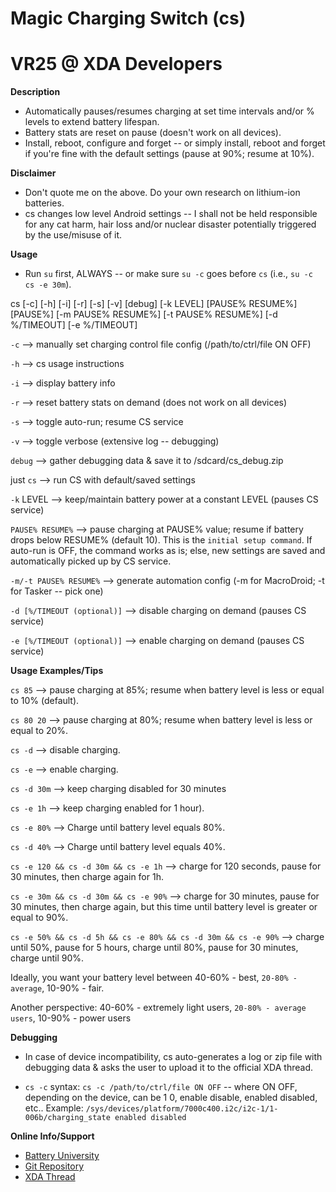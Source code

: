 # Magic Charging Switch (cs)
# VR25 @ XDA Developers


**Description**
- Automatically pauses/resumes charging at set time intervals and/or % levels to extend battery lifespan.
- Battery stats are reset on pause (doesn't work on all devices).
- Install, reboot, configure and forget -- or simply install, reboot and forget if you're fine with the default settings (pause at 90%; resume at 10%). 


**Disclaimer**
- Don't quote me on the above. Do your own research on lithium-ion batteries.
- cs changes low level Android settings -- I shall not be held responsible for any cat harm, hair loss and/or nuclear disaster potentially triggered by the use/misuse of it.


**Usage**

- Run `su` first, ALWAYS -- or make sure `su -c` goes before `cs` (i.e., `su -c cs -e 30m`).

cs [-c] [-h] [-i] [-r] [-s] [-v] [debug] [-k LEVEL] [PAUSE% RESUME%] [PAUSE%] [-m PAUSE% RESUME%] [-t PAUSE% RESUME%] [-d %/TIMEOUT] [-e %/TIMEOUT]

`-c` --> manually set charging control file config (/path/to/ctrl/file ON OFF)

`-h` --> cs usage instructions

`-i` --> display battery info

`-r` --> reset battery stats on demand (does not work on all devices)

`-s` --> toggle auto-run; resume CS service

`-v` --> toggle verbose (extensive log -- debugging)

`debug` --> gather debugging data & save it to /sdcard/cs_debug.zip

just `cs` --> run CS with default/saved settings

`-k` LEVEL --> keep/maintain battery power at a constant LEVEL (pauses CS service)

`PAUSE% RESUME%` --> pause charging at PAUSE% value; resume if battery drops below RESUME% (default 10). This is the `initial setup command`. If auto-run is OFF, the command works as is; else, new settings are saved and automatically picked up by CS service.

`-m/-t PAUSE% RESUME%` --> generate automation config (-m for MacroDroid; -t for Tasker -- pick one)

`-d [%/TIMEOUT (optional)]` --> disable charging on demand (pauses CS service)

`-e [%/TIMEOUT (optional)]` --> enable charging on demand (pauses CS service)


**Usage Examples/Tips**

`cs 85` --> pause charging at 85%; resume when battery level is less or equal to 10% (default).

`cs 80 20` --> pause charging at 80%; resume when battery level is less or equal to 20%.

`cs -d` --> disable charging.

`cs -e` --> enable charging.

`cs -d 30m` --> keep charging disabled for 30 minutes

`cs -e 1h` --> keep charging enabled for 1 hour).

`cs -e 80%` --> Charge until battery level equals 80%.

`cs -d 40%` --> Charge until battery level equals 40%.

`cs -e 120 && cs -d 30m && cs -e 1h` --> charge for 120 seconds, pause for 30 minutes, then charge again for 1h.

`cs -e 30m && cs -d 30m && cs -e 90%` --> charge for 30 minutes, pause for 30 minutes, then charge again, but this time until battery level is greater or equal to 90%.

`cs -e 50% && cs -d 5h && cs -e 80% && cs -d 30m && cs -e 90%` --> charge until 50%, pause for 5 hours, charge until 80%, pause for 30 minutes, charge until 90%.

Ideally, you want your battery level between 40-60% - best, `20-80% - average`, 10-90% - fair.

Another perspective: 40-60% - extremely light users, `20-80% - average users`, 10-90% - power users


**Debugging**

- In case of device incompatibility, cs auto-generates a log or zip file with debugging data & asks the user to upload it to the official XDA thread.

- `cs -c` syntax: `cs -c /path/to/ctrl/file ON OFF` -- where ON OFF, depending on the device, can be 1 0, enable disable, enabled disabled, etc.. Example: `/sys/devices/platform/7000c400.i2c/i2c-1/1-006b/charging_state enabled disabled`


**Online Info/Support**
- [Battery University](http://batteryuniversity.com/learn/article/how_to_prolong_lithium_based_batteries)
- [Git Repository](https://github.com/Magisk-Modules-Repo/Magic-Charging-Switch)
- [XDA Thread](https://forum.xda-developers.com/apps/magisk/module-magic-charging-switch-cs-v2017-9-t3668427)
